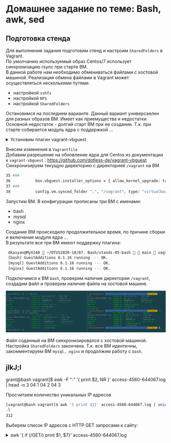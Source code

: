 # Домашнее задание по теме: Bash, awk, sed

## Подготовка стенда

Для выполнения задания подготовим стенд и настроим `SharedFolders` в Vagrant.  
По умолчанию используемый образ Centos/7  использует синхронизацию rsync при старте ВМ.  
В данной работе нам необходимо обмениваться файлами с хостовой машиной. Реализация обмена файлами в Vagrant может осуществляться несколькими путями.

- настройкой `sshfs`
- настройкой `NFS`
- настройкой `SharedFolders`

Остановимся на последнем варианте. Данный вариант универсаелен для разных образов ВМ. Имеет как приемущества и недостатки.  
Основной недостаток - долгий старт ВМ при ее создании. Т.к.  при старте собирается модуль ядра с поддержкой ...  

<details>
<summary> Установим плагин vagrant-vbguest </summary>

```bash
 dkasyan@MyX240  ~/OTUS2020-10/07. Bash/stands-05-bash   main  vagrant plugin install vagrant-vbguest
 Installing the 'vagrant-vbguest' plugin. This can take a few minutes...
 Fetching micromachine-3.0.0.gem
 Fetching vagrant-vbguest-0.28.0.gem
 Installed the plugin 'vagrant-vbguest (0.28.0)'!

 dkasyan@MyX240  ~/OTUS2020-10/07. Bash/stands-05-bash   main  vagrant plugin list
 vagrant-scp (0.5.7, global)
 vagrant-vbguest (0.28.0, global)
```

</details>  

Внесем изменения в `Vagrantfile`  
Добавим разрешение на обновление ядра для Centos из документации к `vagrant-vbguest` : https://github.com/dotless-de/vagrant-vbguest  
Синхронизируем текущую директорию с директорией `/vagrant` на ВМ  

```bash
35 ###
36           box.vbguest.installer_options = { allow_kernel_upgrade: true }
37 ###
38           config.vm.synced_folder ".", "/vagrant", type: "virtualbox"
```

Запустим ВМ. В конфигурации прописаны три ВМ с именами:

- bash
- mysql
- nginx

Создание ВМ происходило продолжительное время, по причине сборки и включения модуля ядра ...  
В результате все три ВМ имеют поддержку плагина:

```bash
 dkasyan@MyX240  ~/OTUS2020-10/07. Bash/stands-05-bash   main  vagrant vbguest --status
 [bash] GuestAdditions 6.1.16 running --- OK.
 [mysql] GuestAdditions 6.1.16 running --- OK.
 [nginx] GuestAdditions 6.1.16 running --- OK.
```

Подключимся к ВМ `bash`, проверим наличие директории `/vagrant`, создадим файл и проверим наличие файла на хостовой машине.

![screen](pictures/pic1.png)

Файл соданный на ВМ синхронизировался с хостовой машиной.  
Настройка `SharedFolders` закончена.
Т.к. все ВМ идентичны, закомментируем ВМ `mysql, nginx` и продолжим работу с `bash`.

## jlkJ;l

grant@bash vagrant]$ awk -F ":" '{ print $2, NR }' access-4560-644067.log | head -n 3
04 1
04 2
04 3

Просчитаем количество уникальных IP адресов

```bash
[vagrant@bash vagrant]$ awk '{ print $1}' access-4560-644067.log | uniq | wc
-l
312
```

Выберем список IP адресов с HTTP GET запросами к сайту: 

<details>
<summary> awk '{ if (/GET/) print $1, $7}' access-4560-644067.log </summary>

```bash
...
93.158.167.130 /
188.166.2.191 /wp-login.php
185.142.236.35 /
185.142.236.35 /
185.142.236.35 /robots.txt
185.142.236.35 /sitemap.xml
185.142.236.35 /.well-known/security.txt
185.142.236.35 /favicon.ico
93.158.167.130 /
87.250.233.68 /
87.250.233.68 /
87.250.233.68 /
93.158.167.130 /tag/oracle-12c/
...
```
В выборке присутствуют "пустые" GET запросы.  
Пробуем исключить "пустые" GET запросы регулярным выражением:  
`[vagrant@bash share]$ awk '{if (/GET/~!/\/\ /) print $1, $7}' access-4560-644067.log`
```bash
[vagrant@bash share]$ awk '{if (/GET/~!/\/\ /) print $1, $7}' access-4560-644067.log
awk: cmd. line:1: warning: regular expression on left of `~' or `!~' operator
165.22.19.102 /wp-login.php
93.158.167.130 /robots.txt
95.108.181.93 /wp-includes/js/wp-embed.min.js?ver=5.0.4
107.179.102.58 /wp-content/plugins/uploadify/readme.txt
107.179.102.58 /wp-content/plugins/uploadify/readme.txt
...
176.9.56.104 /1
165.227.60.134 /wp-login.php
95.108.181.93 /wp-includes/js/comment-reply.min.js?ver=5.0.4
...
162.243.13.195 /
162.243.13.195 /1
```
`[vagrant@bash share]$ awk '{if (/GET/&&($7 ~!/\/\ /)) print $1, $7}' access-4560-644067.log`
```bash
[vagrant@bash share]$ awk '{if (/GET/&&($7 ~!/\/\ /)) print $1, $7}' access-4560-644067.log
207.46.13.113 /sitemap-pt-post-2017-06.xml
46.229.168.130 /%D0%9F%D1%80%D0%BE%D0%B5%D0%BA%D1%82%D0%B8%D1%80%D0%BE%D0%B2%D0%B0%D0%BD%D0%B8%D0%B5-%D0%BA%D0%BE%D0%BD%D1%84%D0%B8%D0%B3%D1%83%D1%80%D0%B0%D1%86%D0%B8%D0%B9-%D0%B4%D0%BB%D1%8F-%D0%B2%D1%8B%D1%81/
46.229.168.133 /2017/06/07/
93.158.167.130 /2016/10/03/%D0%BF%D0%BE%D0%B4%D0%B3%D0%BE%D1%82%D0%BE%D0%B2%D0%BA%D0%B0-%D0%BA-%D1%83%D1%81%D1%82%D0%B0%D0%BD%D0%BE%D0%B2%D0%BA%D0%B5-oracle-12%D1%81-%D0%BD%D0%B0-centos-7/
176.9.56.104 /1
93.158.167.130 /2016/10/26/%D0%A1%D0%B5%D1%82%D0%B5%D0%B2%D1%8B%D0%B5-%D0%BF%D1%80%D0%BE%D0%B1%D0%BB%D0%B5%D0%BC%D1%8B-%D1%81-%D0%B7%D0%B0%D0%BF%D1%83%D1%81%D0%BA%D0%BE%D0%BC-crs/
95.108.181.93 /2016/12/14/virtualenv-%D0%B4%D0%BB%D1%8F-%D0%BF%D0%BB%D0%B0%D0%B3%D0%B8%D0%BD%D0%BE%D0%B2-python-scrappy-%D0%BF%D1%80%D0%BE%D0%B5%D0%BA%D1%82-%D0%BD%D0%B0-debian-jessie/
93.158.167.130 /2017/08/03/ora-00600-internal-error-code-arguments-k2gteget-pdbid-%D0%B2-oracle-12-0-1/
188.43.241.106 /wp-content/plugins/pc-google-analytics/assets/js/frontend.min.js?ver=1.0.0
188.43.241.106 /wp-content/plugins/pc-google-analytics/assets/css/frontend.css?ver=1.0.0
188.43.241.106 /wp-content/themes/llorix-one-lite/js/custom.home.js?ver=1.0.0
188.43.241.106 /wp-content/themes/llorix-one-lite/js/skip-link-focus-fix.js?ver=1.0.0
188.43.241.106 /wp-content/themes/llorix-one-lite/css/bootstrap.min.css?ver=3.3.1
188.43.241.106 /wp-content/themes/llorix-one-lite/style.css?ver=1.0.0
188.43.241.106 /wp-content/uploads/2016/10/robo5.jpg
188.43.241.106 /wp-content/uploads/2016/10/robo3.jpg
```
Выведем HTTP коды ответов:  
`[vagrant@bash share]$ awk '/GET/ { print $1, $9}' access-4560-644067.log`
```bash
[vagrant@bash share]$ awk '/GET/ { print $1, $9}' access-4560-644067.log
200.33.155.30 200
165.22.19.102 200
191.115.71.210 200
93.158.167.130 404
87.250.233.68 404
181.214.191.196 301
191.96.41.52 200
87.250.233.75 301

```

Определим количество полей во всех записях лога:  
`[vagrant@bash share]$ awk '{print NF}' access-4560-644067.log| sort| uniq`
```bash
[vagrant@bash share]$ awk '{print NF}' access-4560-644067.log| sort| uniq
13
15
16
17
18
19
20
21
22
23
24
25
26
27
29
31
34


```
`awk '/GET \/ HTTP/{ ipcount[$1]++ } END { for (i in ipcount) { printf "IP:%15s - %d times\n", i, ipcount[i] } }' access-4560-644067.log | sort -rnk4 | head -20`

```bash
[vagrant@bash stands-05-bash]$ awk '/GET \/ HTTP/{ ipcount[$1]++ } END { for (i in ipcount) { printf "IP:%15s - %d times\n", i, ipcount[i] } }' access-4560-644067.log | sort -rnk4 | head -20
IP: 93.158.167.130 - 31 times
IP:  87.250.233.68 - 29 times
IP:  87.250.233.75 - 7 times
IP:    5.45.203.12 - 5 times
IP:  141.8.141.136 - 4 times
IP: 87.250.233.120 - 3 times
IP:  87.250.233.76 - 3 times
IP:    5.255.251.4 - 3 times
IP: 194.58.113.224 - 2 times
IP: 185.142.236.35 - 2 times
IP: 164.132.119.83 - 2 times
IP:  54.208.102.37 - 2 times
IP:  212.57.117.19 - 2 times
IP:  185.12.124.78 - 2 times
IP:  141.8.189.176 - 2 times
IP:   23.228.90.99 - 2 times
IP:    5.45.203.15 - 2 times
IP:     5.45.74.36 - 2 times
IP:      185.6.8.9 - 2 times
IP: 88.229.210.251 - 1 times

```
`awk '/GET \/ HTTP/{ ipcount[`**$9**`]++ } END { for (i in ipcount) { printf "IP:%15s - %d times\n", i, ipcount[i] } }' access-4560-644067.log | sort -rnk4 | head -20`

```bash
[vagrant@bash stands-05-bash]$ awk '/GET \/ HTTP/{ ipcount[$9]++ } END { for (i in ipcount) { printf "IP:%15s - %d times\n", i, ipcount[i] } }' access-4560-644067.log | sort -rnk4 | head -20
IP:            200 - 72 times
IP:            301 - 48 times
IP:            404 - 31 times
IP:            304 - 1 times
[vagrant@bash stands-05-bash]$ awk '/G
```
`awk '/GET /{ ipcount[$7]++ } END { for (i in ipcount) { printf "IP:%40s - %d times\n", i, ipcount[i] } }' access-4560-644067.log | sort -rnk4 | head -20
`
```bash
[vagrant@bash stands-05-bash]$ awk '/GET /{ ipcount[$7]++ } END { for (i in ipcount) { printf "IP:%40s - %d times\n", i, ipcount[i] } }' access-4560-644067.log | sort -rnk4 | head -20
IP:                                       / - 152 times
IP:                           /wp-login.php - 59 times
IP:                             /robots.txt - 23 times
IP:                            /favicon.ico - 12 times
IP:                                      /1 - 7 times
IP:  /wp-content/uploads/2016/10/agreed.jpg - 6 times
IP:   /wp-content/uploads/2016/10/robo5.jpg - 6 times
IP:   /wp-content/uploads/2016/10/robo4.jpg - 6 times
IP:   /wp-content/uploads/2016/10/robo3.jpg - 6 times
IP:   /wp-content/uploads/2016/10/robo2.jpg - 6 times
IP:   /wp-content/uploads/2016/10/robo1.jpg - 6 times
IP:   /wp-content/uploads/2016/10/aoc-1.jpg - 6 times
IP:      /wp-content/uploads/2016/10/dc.jpg - 4 times
IP:                          /author/admin/ - 4 times
IP:                            /sitemap.xml - 3 times
IP:                            /2017/09/28/ - 3 times
IP:                            /2017/05/19/ - 3 times
IP:          /2017/08/03/enq-tm-contention/ - 2 times
IP:               /.well-known/security.txt - 2 times
IP:                       /admin/config.php - 2 times
```
Формат вывода текущее времени:
 date +"["%d"/"%b"/"%G":"%H":"%M
